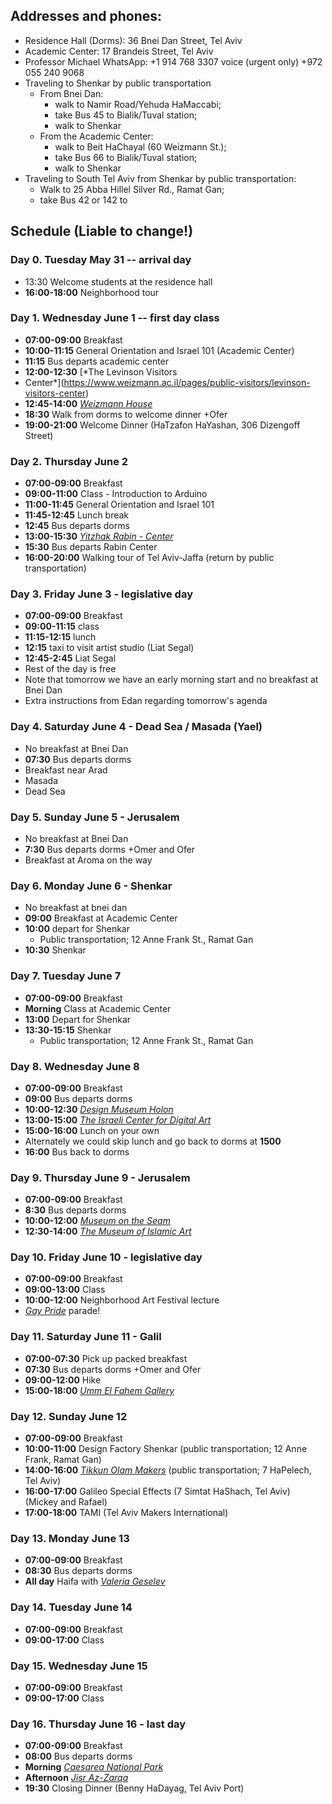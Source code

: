 ## Addresses and phones:
- Residence Hall (Dorms): 36 Bnei Dan Street, Tel Aviv
- Academic Center: 17 Brandeis Street, Tel Aviv
- Professor Michael WhatsApp: +1 914 768 3307 voice (urgent only) +972 055
240 9068
- Traveling to Shenkar by public transportation
	- From Bnei Dan: 
		- walk to Namir Road/Yehuda HaMaccabi; 
		- take Bus 45 to Bialik/Tuval station; 
		- walk to Shenkar
	- From the Academic Center: 
		- walk to Beit HaChayal (60 Weizmann St.); 
		- take Bus 66 to Bialik/Tuval station; 
		- walk to Shenkar
- Traveling to South Tel Aviv from Shenkar by public transportation:
	- Walk to 25 Abba Hillel Silver Rd., Ramat Gan; 
	- take Bus 42 or 142 to

## Schedule (**Liable to change!**)

### Day 0. Tuesday May 31 -- arrival day
- 13:30 Welcome students at the residence hall
- **16:00-18:00**  Neighborhood tour

### Day 1. Wednesday June 1 -- first day class
- **07:00-09:00** Breakfast 
- **10:00-11:15** General Orientation and Israel 101 (Academic Center)
- **11:15** Bus departs academic center
- **12:00-12:30** [*The Levinson Visitors
- Center*](https://www.weizmann.ac.il/pages/public-visitors/levinson-visitors-center)
- **12:45-14:00** [*Weizmann
House*](https://www.weizmann.ac.il/vs/on-campus/weizmann-house)
- **18:30** Walk from dorms to welcome dinner +Ofer
- **19:00-21:00** Welcome Dinner (HaTzafon HaYashan, 306 Dizengoff Street)

### Day 2. Thursday June 2
- **07:00-09:00** Breakfast
- **09:00-11:00** Class - Introduction to Arduino
- **11:00-11:45** General Orientation and Israel 101
- **11:45-12:45** Lunch break
- **12:45** Bus departs dorms
- **13:00-15:30** [*Yitzhak Rabin - Center*](http://www.rabincenter.org.il/Web/En/Museum/About/Default.aspx)
- **15:30** Bus departs Rabin Center 
- **16:00-20:00** Walking tour of Tel Aviv-Jaffa (return by public
transportation)

### Day 3. Friday June 3 - legislative day
- **07:00-09:00** Breakfast
- **09:00-11:15** class
- **11:15-12:15** lunch
- **12:15** taxi to visit artist studio (Liat Segal)
- **12:45-2:45** Liat Segal
- Rest of the day is free
- Note that tomorrow we have an early morning start and no breakfast at Bnei Dan
- Extra instructions from Edan regarding tomorrow's agenda

### Day 4. Saturday June 4 - Dead Sea / Masada (Yael)
- No breakfast at Bnei Dan 
- **07:30** Bus departs dorms 
- Breakfast near Arad
- Masada
- Dead Sea

### Day 5. Sunday June 5 - Jerusalem 
- No breakfast at Bnei Dan
- **7:30** Bus departs dorms +Omer and Ofer
- Breakfast at Aroma on the way

### Day 6. Monday June 6 - Shenkar 
- No breakfast at bnei dan
- **09:00** Breakfast at Academic Center
- **10:00** depart for Shenkar
	- Public transportation; 12 Anne Frank St., Ramat Gan
- **10:30** Shenkar

### Day 7. Tuesday June 7
- **07:00-09:00** Breakfast
- **Morning** Class at Academic Center
- **13:00** Depart for Shenkar
- **13:30-15:15** Shenkar
	- Public transportation; 12 Anne Frank St., Ramat Gan

### Day 8. Wednesday June 8
- **07:00-09:00**  Breakfast
- **09:00** Bus departs dorms
- **10:00-12:30** [*Design Museum Holon*](https://www.dmh.org.il/en/)
- **13:00-15:00** [*The Israeli Center for Digital
Art*](http://www.digitalartlab.org.il/)
- **15:00-16:00** Lunch on your own 
- Alternately we could skip lunch and go back to dorms at **1500**
- **16:00** Bus back to dorms

### Day 9. Thursday June 9 - Jerusalem
- **07:00-09:00** Breakfast
- **8:30** Bus departs dorms 
- **10:00-12:00** [*Museum on the Seam*](https://www.mots.org.il/)
- **12:30-14:00** [*The Museum of Islamic Art*](https://www.islamicart.co.il/)

### Day 10. Friday June 10 - legislative day
- **07:00-09:00** Breakfast
- **09:00-13:00** Class
- **10:00-12:00** Neighborhood Art Festival lecture
- [*Gay Pride*](https://www.touristisrael.com/tel-aviv-gay-pride-parade/3809/)
parade!

### Day 11. Saturday June 11 - Galil
- **07:00-07:30** Pick up packed breakfast
- **07:30** Bus departs dorms +Omer and Ofer
- **09:00-12:00** Hike
- **15:00-18:00** [*Umm El Fahem Gallery*](https://www.ummelfahemgallery.com/)

### Day 12. Sunday June 12
- **07:00-09:00** Breakfast
- **10:00-11:00** Design Factory Shenkar (public transportation; 12 Anne Frank, Ramat Gan)
- **14:00-16:00** [*Tikkun Olam Makers*](https://tomglobal.org/) (public transportation; 7 HaPelech, Tel Aviv)
- **16:00-17:00** Galileo Special Effects (7 Simtat HaShach, Tel Aviv) (Mickey and Rafael)
- **17:00-18:00** TAMI (Tel Aviv Makers International)

### Day 13. Monday June 13
- **07:00-09:00** Breakfast
- **08:30** Bus departs dorms 
- **All day** Haifa with [*Valeria Geselev*](https://www.yallashoola.com/val)

### Day 14. Tuesday June 14
- **07:00-09:00** Breakfast
- **09:00-17:00** Class

### Day 15. Wednesday June 15
- **07:00-09:00** Breakfast
- **09:00-17:00** Class

### Day 16. Thursday June 16 - last day
- **07:00-09:00** Breakfast
- **08:00** Bus departs dorms 
- **Morning** [*Caesarea National Park*](https://en.parks.org.il/reserve-park/caesarea-national-park/)
- **Afternoon** [*Jisr Az-Zarqa*](https://en.wikipedia.org/wiki/Jisr_az-Zarqa) 
- **19:30** Closing Dinner (Benny HaDayag, Tel Aviv Port)

